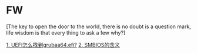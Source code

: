 # FW
[The key to open the door to the world, there is no doubt is a question mark, life wisdom is that every thing to ask a few why?]

[1. UEFI怎么找到grubaa64.efi?](https://github.com/steveLauwh/FW/blob/main/1.%20UEFI%E6%80%8E%E4%B9%88%E6%89%BE%E5%88%B0grubaa64.efi.md)
[2. SMBIOS的含义](https://github.com/steveLauwh/FW/blob/main/2.%20SMBIOS%E5%90%AB%E4%B9%89.md)
